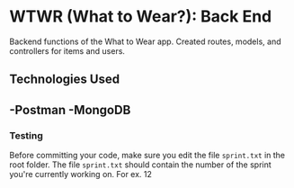 # WTWR (What to Wear?): Back End
Backend functions of the What to Wear app. Created routes, models, and controllers for items and users.
## Technologies Used
-Postman
-MongoDB
-


### Testing
Before committing your code, make sure you edit the file `sprint.txt` in the root folder. The file `sprint.txt` should contain the number of the sprint you're currently working on. For ex. 12
